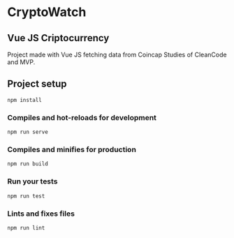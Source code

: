 # CryptoWatch

## Vue JS Criptocurrency
Project made with Vue JS fetching data from Coincap
Studies of CleanCode and MVP.

## Project setup
```
npm install
```

### Compiles and hot-reloads for development
```
npm run serve
```

### Compiles and minifies for production
```
npm run build
```

### Run your tests
```
npm run test
```

### Lints and fixes files
```
npm run lint
```
